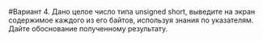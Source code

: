
#Вариант 4.
Дано целое число типа unsigned short, выведите на экран содержимое каждого из его байтов, используя знания по указателям. Дайте обоснование полученному результату.
